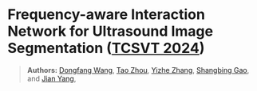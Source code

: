 # Frequency-aware Interaction Network for Ultrasound Image Segmentation ([TCSVT 2024](https://ieeexplore.ieee.org/document/10787068))

> **Authors:**
> [Dongfang Wang](),
> [Tao Zhou](https://taozh2017.github.io/),
> [Yizhe Zhang](https://yizhezhang.com/), 
> [Shangbing Gao](), and 
> [Jian Yang](https://scholar.google.com/citations?user=6CIDtZQAAAAJ&hl=en), 
